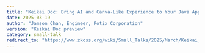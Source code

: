 ```yaml
---
title: "Keikai Doc: Bring AI and Canva-Like Experience to Your Java App with Ease"
date: 2025-03-19
author: "Jamson Chan, Engineer, Potix Corporation"
version: "Keikai Doc preview"
category: small-talk
redirect_to: "https://www.zkoss.org/wiki/Small_Talks/2025/March/Keikai_Doc:_Bring_AI_and_Canva-Like_Experience_to_Your_Java_App_with_Ease"
---
```

